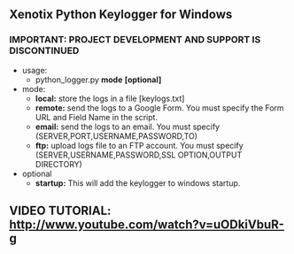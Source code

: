 ## Xenotix Python Keylogger for Windows

### IMPORTANT: PROJECT DEVELOPMENT AND SUPPORT IS DISCONTINUED
- usage:
  - python_logger.py **mode**  **[optional]**
- mode:
  - **local:** store the logs in a file [keylogs.txt]    
  - **remote:** send the logs to a Google Form. You must specify the Form URL and Field Name in the script.
  - **email:** send the logs to an email. You must specify (SERVER,PORT,USERNAME,PASSWORD,TO)
  - **ftp:** upload logs file to an FTP account. You must specify (SERVER,USERNAME,PASSWORD,SSL OPTION,OUTPUT DIRECTORY)
- optional
  - **startup:** This will add the keylogger to windows startup.

## VIDEO TUTORIAL: http://www.youtube.com/watch?v=uODkiVbuR-g


